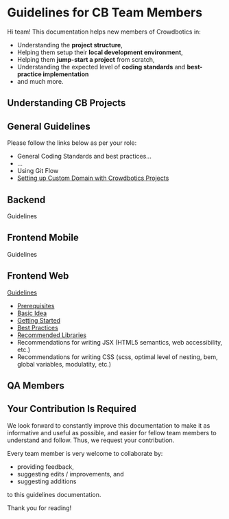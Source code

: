 # Guidelines for CB Team Members
Hi team! This documentation helps new members of Crowdbotics in:

 - Understanding the **project structure**,
 - Helping them setup their **local development environment**,
 - Helping them **jump-start a project** from scratch,
 - Understanding the expected level of **coding standards** and **best-practice implementation**
 - and much more.

## Understanding CB Projects

## General Guidelines

Please follow the links below as per your role:

- General Coding Standards and best practices...
- ...
- Using Git Flow
- [Setting up Custom Domain with Crowdbotics Projects](general/setting-up-custom-domain.md)

## Backend
Guidelines

## Frontend Mobile
Guidelines

## Frontend Web
[Guidelines](frontend-web/guidelines.md)
- [Prerequisites](frontend-web/guidelines.md#prerequisites)
- [Basic Idea](frontend-web/guidelines.md#basic-idea-of-a-crowdbotics-project)
- [Getting Started](frontend-web/guidelines.md#getting-started)
- [Best Practices](frontend-web/guidelines.md#best-practices)
- [Recommended Libraries](frontend-web/guidelines.md#recommended-libraries--packages)
- Recommendations for writing JSX (HTML5 semantics, web accessibility, etc.)
- Recommendations for writing CSS (scss, optimal level of nesting, bem, global variables, modulatity, etc.)

## QA Members

## Your Contribution Is Required
We look forward to constantly improve this documentation to make it as informative and useful as possible, and easier for fellow team members to understand and follow. Thus, we request your contribution.

Every team member is very welcome to collaborate by:
- providing feedback,
- suggesting edits / improvements, and
- suggesting additions

to this guidelines documentation.

Thank you for reading! 
